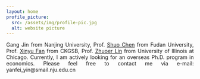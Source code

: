 ```yaml
---
layout: home
profile_picture:
  src: /assets/img/profile-pic.jpg
  alt: website picture
---
```


<p  style="text-align:justify; text-justify:inter-ideograph;>
  Welcome to my website! I am Yanfei Yin, a third-year masters student at School of Business, Nanjing University.
<p>

<p>  
  My research interests lie in development economics, political economy, and economic history. Specifically, I aim to gain a deeper understanding of the dynamics of power distribution across different levels of government in China, including the determinants of governance methods and the impacts of local government power reforms. Additionally, I am interested in using unique data to measure social mobility in pre-modern societies, as well as exploring human capital formation and the spillover effects of education through census data and household survey data.
<p>

<p>
  I am very fortunate to be advised by Prof. <a href="http://nubs.nju.edu.cn/jg1/list.htm">Gang Jin</a> from Nanjing University, Prof. <a href="https://www.frankchenshuo.com/">Shuo Chen</a> from Fudan University, Prof. <a href="https://www.ckgsb.edu.cn/faculty/professor_team/detail/156/FANXinyu.html">Xinyu Fan</a> from CKGSB, Prof. <a href="https://www.zhuoerlin.org/home">Zhuoer Lin</a> from University of Illinois at Chicago. Currently, I am actively looking for an overseas Ph.D. program in economics. Please feel free to contact me via e-mail: yanfei_yin@smail.nju.edu.cn
</p>
